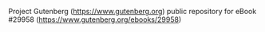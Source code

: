 Project Gutenberg (https://www.gutenberg.org) public repository for eBook #29958 (https://www.gutenberg.org/ebooks/29958)
